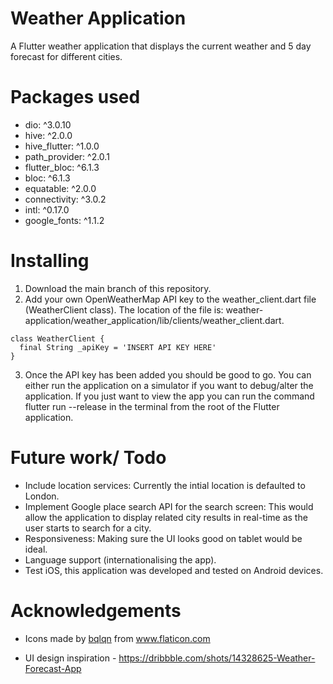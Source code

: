 # Weather Application
A Flutter weather application that displays the current weather and 5 day forecast for different cities.

# Packages used
  - dio: ^3.0.10
  - hive: ^2.0.0
  - hive_flutter: ^1.0.0
  - path_provider: ^2.0.1
  - flutter_bloc: ^6.1.3
  - bloc: ^6.1.3
  - equatable: ^2.0.0
  - connectivity: ^3.0.2
  - intl: ^0.17.0
  - google_fonts: ^1.1.2

# Installing 
1. Download the main branch of this repository.
2. Add your own OpenWeatherMap API key to the weather_client.dart file (WeatherClient class). The location of the file is: weather-application/weather_application/lib/clients/weather_client.dart.
```
class WeatherClient {
  final String _apiKey = 'INSERT API KEY HERE'
}
```
3. Once the API key has been added you should be good to go. You can either run the application on a simulator if you want to debug/alter the application. If you just want to view the app you can run the command flutter run --release in the terminal from the root of the Flutter application.


# Future work/ Todo
 - Include location services: Currently the intial location is defaulted to London.
 - Implement Google place search API for the search screen: This would allow the application to display related city results in real-time as the user starts to search for a city.
 - Responsiveness: Making sure the UI looks good on tablet would be ideal. 
 - Language support (internationalising the app).
 - Test iOS, this application was developed and tested on Android devices.

# Acknowledgements 
- <div>Icons made by <a href="https://www.flaticon.com/authors/bqlqn" title="bqlqn">bqlqn</a> from <a href="https://www.flaticon.com/" title="Flaticon">www.flaticon.com</a></div>

- UI design inspiration - https://dribbble.com/shots/14328625-Weather-Forecast-App
